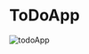 # ToDoApp

![todoApp](https://cdn.discordapp.com/attachments/348377583991259136/1092637930989813932/screenshot.png)
